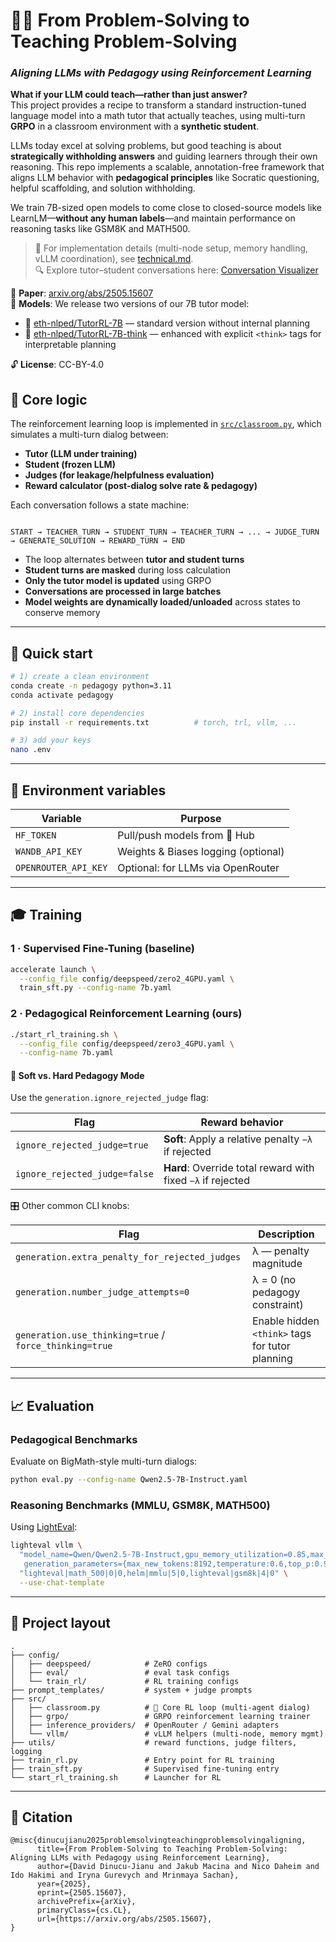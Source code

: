 # 👨‍🏫 From Problem-Solving to Teaching Problem-Solving  
### *Aligning LLMs with Pedagogy using Reinforcement Learning*
**What if your LLM could teach—rather than just answer?**  
This project provides a recipe to transform a standard instruction-tuned language model into a math tutor that actually teaches, using multi-turn **GRPO** in a classroom environment with a **synthetic student**.

LLMs today excel at solving problems, but good teaching is about **strategically withholding answers** and guiding learners through their own reasoning. This repo implements a scalable, annotation-free framework that aligns LLM behavior with **pedagogical principles** like Socratic questioning, helpful scaffolding, and solution withholding.

We train 7B-sized open models to come close to closed-source models like LearnLM—**without any human labels**—and maintain performance on reasoning tasks like GSM8K and MATH500.

> 🔧 For implementation details (multi-node setup, memory handling, vLLM coordination), see [technical.md](technical.md).  
> 🔍 Explore tutor–student conversations here: [Conversation Visualizer](https://pedagogical-rl.vercel.app)

📄 **Paper**: [arxiv.org/abs/2505.15607](https://arxiv.org/abs/2505.15607)  
🧠 **Models**: We release two versions of our 7B tutor model:
- 🤗 [eth-nlped/TutorRL-7B](https://huggingface.co/eth-nlped/TutorRL-7B) — standard version without internal planning  
- 🤗 [eth-nlped/TutorRL-7B-think](https://huggingface.co/eth-nlped/TutorRL-7B-think) — enhanced with explicit `<think>` tags for interpretable planning

🔓 **License**: CC-BY-4.0


## 🧠 Core logic

The reinforcement learning loop is implemented in [`src/classroom.py`](src/classroom.py), which simulates a multi-turn dialog between:

- **Tutor (LLM under training)**
- **Student (frozen LLM)**
- **Judges (for leakage/helpfulness evaluation)**
- **Reward calculator (post-dialog solve rate & pedagogy)**

Each conversation follows a state machine:

```

START → TEACHER_TURN → STUDENT_TURN → TEACHER_TURN → ... → JUDGE_TURN → GENERATE_SOLUTION → REWARD_TURN → END

````

- The loop alternates between **tutor and student turns**
- **Student turns are masked** during loss calculation
- **Only the tutor model is updated** using GRPO
- **Conversations are processed in large batches**
- **Model weights are dynamically loaded/unloaded** across states to conserve memory

---

## 🚀 Quick start

```bash
# 1) create a clean environment
conda create -n pedagogy python=3.11
conda activate pedagogy

# 2) install core dependencies
pip install -r requirements.txt          # torch, trl, vllm, ...

# 3) add your keys
nano .env
````

---

## 🧪 Environment variables

| Variable             | Purpose                             |
| -------------------- | ----------------------------------- |
| `HF_TOKEN`           | Pull/push models from 🤗 Hub        |
| `WANDB_API_KEY`      | Weights & Biases logging (optional) |
| `OPENROUTER_API_KEY` | Optional: for LLMs via OpenRouter   |

---

## 🎓 Training

### 1 · Supervised Fine-Tuning (baseline)

```bash
accelerate launch \
  --config_file config/deepspeed/zero2_4GPU.yaml \
  train_sft.py --config-name 7b.yaml
```

### 2 · Pedagogical Reinforcement Learning (ours)

```bash
./start_rl_training.sh \
  --config_file config/deepspeed/zero3_4GPU.yaml \
  --config-name 7b.yaml
```

#### 🧩 Soft vs. Hard Pedagogy Mode

Use the `generation.ignore_rejected_judge` flag:

| Flag                          | Reward behavior                                             |
| ----------------------------- | ----------------------------------------------------------- |
| `ignore_rejected_judge=true`  | **Soft**: Apply a relative penalty `−λ` if rejected         |
| `ignore_rejected_judge=false` | **Hard**: Override total reward with fixed `−λ` if rejected |

🎛 Other common CLI knobs:

| Flag                                                   | Description                                     |
| ------------------------------------------------------ | ----------------------------------------------- |
| `generation.extra_penalty_for_rejected_judges`         | λ — penalty magnitude                           |
| `generation.number_judge_attempts=0`                   | λ = 0 (no pedagogy constraint)                  |
| `generation.use_thinking=true` / `force_thinking=true` | Enable hidden `<think>` tags for tutor planning |

---

## 📈 Evaluation

### Pedagogical Benchmarks

Evaluate on BigMath-style multi-turn dialogs:

```bash
python eval.py --config-name Qwen2.5-7B-Instruct.yaml
```

### Reasoning Benchmarks (MMLU, GSM8K, MATH500)

Using [LightEval](https://github.com/huggingface/lighteval):

```bash
lighteval vllm \
  "model_name=Qwen/Qwen2.5-7B-Instruct,gpu_memory_utilization=0.85,max_model_length=8192,dtype=bfloat16,\
   generation_parameters={max_new_tokens:8192,temperature:0.6,top_p:0.95}" \
  "lighteval|math_500|0|0,helm|mmlu|5|0,lighteval|gsm8k|4|0" \
  --use-chat-template
```

---

## 🧱 Project layout

```
.
├── config/
│   ├── deepspeed/            # ZeRO configs
│   ├── eval/                 # eval task configs
│   └── train_rl/             # RL training configs
├── prompt_templates/         # system + judge prompts
├── src/
│   ├── classroom.py          # 🧠 Core RL loop (multi-agent dialog)
│   ├── grpo/                 # GRPO reinforcement learning trainer
│   ├── inference_providers/  # OpenRouter / Gemini adapters
│   └── vllm/                 # vLLM helpers (multi-node, memory mgmt)
├── utils/                    # reward functions, judge filters, logging
├── train_rl.py               # Entry point for RL training
├── train_sft.py              # Supervised fine-tuning entry
└── start_rl_training.sh      # Launcher for RL
```

---

## 📄 Citation

```
@misc{dinucujianu2025problemsolvingteachingproblemsolvingaligning,
      title={From Problem-Solving to Teaching Problem-Solving: Aligning LLMs with Pedagogy using Reinforcement Learning}, 
      author={David Dinucu-Jianu and Jakub Macina and Nico Daheim and Ido Hakimi and Iryna Gurevych and Mrinmaya Sachan},
      year={2025},
      eprint={2505.15607},
      archivePrefix={arXiv},
      primaryClass={cs.CL},
      url={https://arxiv.org/abs/2505.15607}, 
}
```